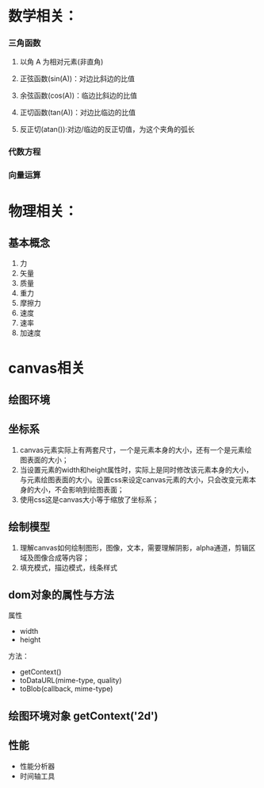   # 数学相关：
  
  ### 三角函数
  1. 以角 A 为相对元素(非直角)
  2. 正弦函数(sin(A))：对边比斜边的比值
  3. 余弦函数(cos(A))：临边比斜边的比值
  4. 正切函数(tan(A))：对边比临边的比值

  5. 反正切(atan()):对边/临边的反正切值，为这个夹角的弧长

  ### 代数方程

  ### 向量运算



  # 物理相关：

  ## 基本概念

  1. 力
  2. 矢量
  3. 质量
  4. 重力
  5. 摩擦力
  6. 速度
  7. 速率
  8. 加速度

  # canvas相关

  ## 绘图环境

  ## 坐标系

  1. canvas元素实际上有两套尺寸，一个是元素本身的大小，还有一个是元素绘图表面的大小；
  2. 当设置元素的width和height属性时，实际上是同时修改该元素本身的大小，与元素绘图表面的大小。设置css来设定canvas元素的大小，只会改变元素本身的大小，不会影响到绘图表面；
  3. 使用css这是canvas大小等于缩放了坐标系；


  ## 绘制模型
  1. 理解canvas如何绘制图形，图像，文本，需要理解阴影，alpha通道，剪辑区域及图像合成等内容；
  2. 填充模式，描边模式，线条样式

  ## dom对象的属性与方法
  属性
  + width
  + height

  
  方法：
  + getContext()
  + toDataURL(mime-type, quality)
  + toBlob(callback, mime-type)

  ## 绘图环境对象 getContext('2d')

  ## 性能
  - 性能分析器
  - 时间轴工具
  

